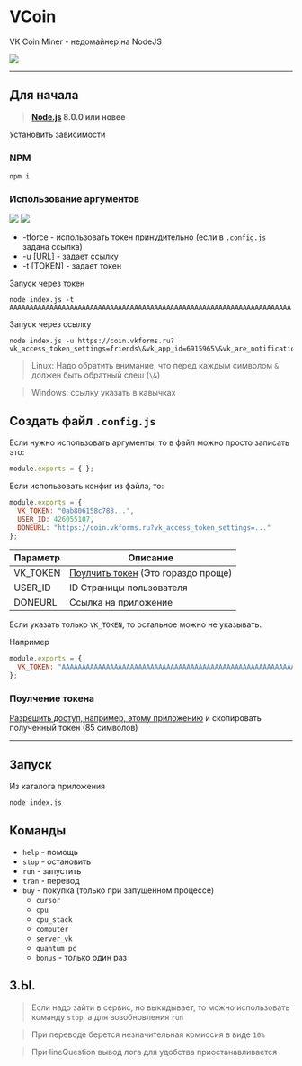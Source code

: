 # VCoin
VK Coin Miner - недомайнер на NodeJS

![](https://pp.userapi.com/c852132/v852132090/f0416/lmQeM-pCAz0.jpg)

<!-- <span class="badge-npmversion">
  <a href="https://npmjs.org/package/vcoin" title="View this project on NPM"><img src="https://img.shields.io/npm/v/projectz.svg" alt="NPM version" /></a>
</span> -->


***

## Для начала
> **[Node.js](https://nodejs.org/) 8.0.0 или новее**

Установить зависимости
### NPM
```shell
npm i
```

### Использование аргументов

![](https://pp.userapi.com/c847020/v847020485/1d72be/ktfWqwnMjEY.jpg)
![](https://pp.userapi.com/c847020/v847020485/1d72a7/Fxp2lGDPpLI.jpg)

* -tforce - использовать токен принудительно (если в `.config.js` задана ссылка)
* -u [URL]        - задает ссылку
* -t [TOKEN]      - задает токен

Запуск через [токен](#поулчение-токена)
```shell
node index.js -t AAAAAAAAAAAAAAAAAAAAAAAAAAAAAAAAAAAAAAAAAAAAAAAAAAAAAAAAAAAAAAAAAAAAAA
```

Запуск через ссылку
```shell
node index.js -u https://coin.vkforms.ru?vk_access_token_settings=friends\&vk_app_id=6915965\&vk_are_notifications_enabled=0...
```
> Linux: Надо обратить внимание, что перед каждым символом `&` должен быть обратный слеш (`\&`)

> Windows: ссылку указать в кавычках 

## Создать файл `.config.js`

Если нужно использовать аргументы, то в файл можно просто записать это:
```js
module.exports = { };
```

Если использовать конфиг из файла, то:
```js
module.exports = {
  VK_TOKEN: "0ab806158c788...",
  USER_ID: 426055107,
  DONEURL: "https://coin.vkforms.ru?vk_access_token_settings=..."
};
```

| Параметр | Описание                                                |
|----------|---------------------------------------------------------|
| VK_TOKEN | [Поулчить токен](#поулчение-токена) (Это гораздо проще) |
| USER_ID  | ID Страницы пользователя                                |
| DONEURL  | Ссылка на приложение                                    |

Если указать только ```VK_TOKEN```, то остальное можно не указывать.

Например
```js
module.exports = {
  VK_TOKEN: "AAAAAAAAAAAAAAAAAAAAAAAAAAAAAAAAAAAAAAAAAAAAAAAAAAAAAAAAAAAAAAAAAAAAAA",
};
```

### Поулчение токена

[Разрешить доступ, например, этому приложению](https://vk.cc/9eSo1E) и скопировать полученный токен (85 символов) 

***

## Запуск

Из каталога приложения
```shell
node index.js
```


## Команды

- `help` - помощь 
- `stop` - остановить 
- `run` - запустить 
- `tran` - перевод 
- `buy` - покупка (только при запущенном процессе) 
  - `cursor`
  - `cpu`
  - `cpu_stack`
  - `computer`
  - `server_vk`
  - `quantum_pc`
  - `bonus` - только один раз


## З.Ы.
> Если надо зайти в сервис, но выкидывает, то можно использовать команду `stop`, а для возобновления `run`

> При переводе берется незначительная комиссия в виде `10%`

> При lineQuestion вывод лога для удобства приостанавливается



